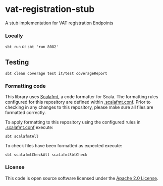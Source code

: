 
# vat-registration-stub

A stub implementation for VAT registration Endpoints

### Locally
`sbt run` or `sbt 'run 8082'`

## Testing
`sbt clean coverage test it/test coverageReport`

### Formatting code
This library uses [Scalafmt](https://scalameta.org/scalafmt/), a code formatter for Scala. The formatting rules configured for this repository are defined within [.scalafmt.conf](.scalafmt.conf). Prior to checking in any changes to this repository, please make sure all files are formatted correctly.

To apply formatting to this repository using the configured rules in [.scalafmt.conf](.scalafmt.conf) execute:

```
sbt scalafmtAll
```

To check files have been formatted as expected execute:

```
sbt scalafmtCheckAll scalafmtSbtCheck
```
### License

This code is open source software licensed under the [Apache 2.0 License]("http://www.apache.org/licenses/LICENSE-2.0.html").